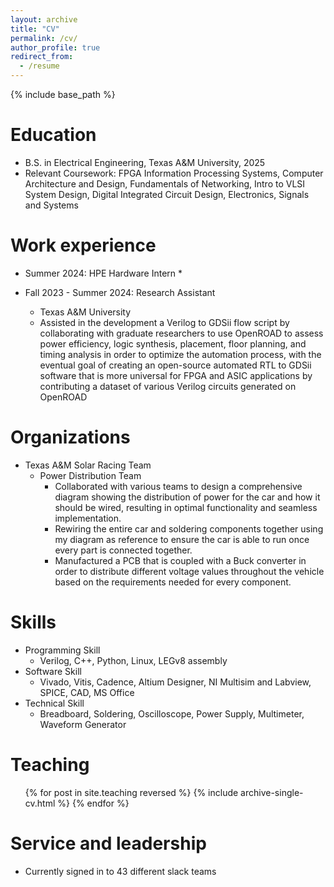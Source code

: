 ```yaml
---
layout: archive
title: "CV"
permalink: /cv/
author_profile: true
redirect_from:
  - /resume
---
```


{% include base_path %}

Education
======
* B.S. in Electrical Engineering, Texas A&M University, 2025
* Relevant Coursework: FPGA Information Processing Systems, Computer Architecture and Design, Fundamentals of Networking, Intro to VLSI System Design, Digital Integrated Circuit Design, Electronics, Signals and Systems
  
Work experience
======
* Summer 2024: HPE Hardware Intern
  * 

* Fall 2023 - Summer 2024: Research Assistant
  * Texas A&M University
  * Assisted in the development a Verilog to GDSii flow script by collaborating with graduate researchers to use OpenROAD to assess power efficiency, logic synthesis, placement, floor planning, and timing analysis in order to optimize the automation process, with the eventual goal of creating an open-source automated RTL to GDSii software that is more universal for FPGA and ASIC applications by contributing a dataset of various Verilog circuits generated on OpenROAD
  
Organizations
======
* Texas A&M Solar Racing Team
    * Power Distribution Team
      * Collaborated with various teams to design a comprehensive diagram showing the distribution of power for the car and how it should be wired, resulting in optimal functionality and seamless implementation.
      * Rewiring the entire car and soldering components together using my diagram as reference to ensure the car is able to run once every part is connected together.
      * Manufactured a PCB that is coupled with a Buck converter in order to distribute different voltage values throughout the vehicle based on the requirements needed for every component.


Skills
======
* Programming Skill
  * Verilog, C++, Python, Linux, LEGv8 assembly
* Software Skill
  * Vivado, Vitis, Cadence, Altium Designer, NI Multisim and Labview, SPICE, CAD, MS Office
* Technical Skill
  * Breadboard, Soldering, Oscilloscope, Power Supply, Multimeter, Waveform Generator


  
Teaching
======
  <ul>{% for post in site.teaching reversed %}
    {% include archive-single-cv.html %}
  {% endfor %}</ul>
  
Service and leadership
======
* Currently signed in to 43 different slack teams
